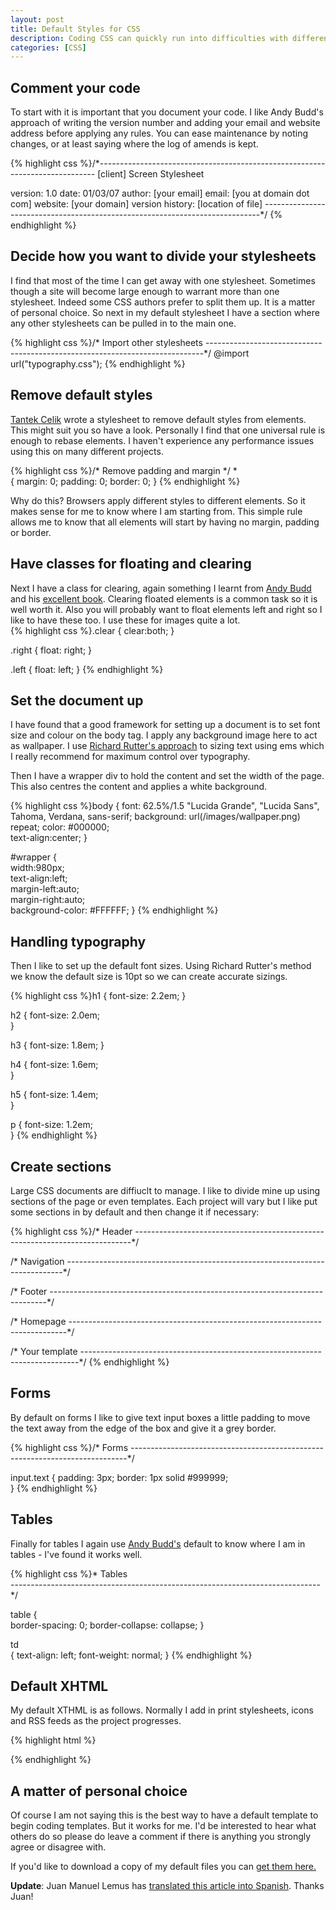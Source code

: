 ```yaml
--- 
layout: post
title: Default Styles for CSS
description: Coding CSS can quickly run into difficulties with different browsers interpreting code in different ways. Designs will never look the same in every browser but you can help yourself by using a default style set when you start coding.
categories: [CSS]
---
```

## Comment your code

To start with it is important that you document your code. I like Andy Budd's approach of writing the version number and adding your email and website address before applying any rules. You can ease maintenance by noting changes, or at least saying where the log of amends is kept. 

{% highlight css %}/*----------------------------------------------------------------------------- 
[client] Screen Stylesheet 

version:   1.0 
date:      01/03/07 
author:    [your email] 
email:     [you at domain dot com] 
website:   [your domain] 
version history: [location of file] 
-----------------------------------------------------------------------------*/
{% endhighlight %}

## Decide how you want to divide your stylesheets

I find that most of the time I can get away with one stylesheet. Sometimes though a site will become large enough to warrant more than one stylesheet. Indeed some CSS authors prefer to split them up. It is a matter of personal choice. So next in my default stylesheet I have a section where any other stylesheets can be pulled in to the main one. 

{% highlight css %}/* Import other stylesheets 
-----------------------------------------------------------------------------*/ 
@import url("typography.css");
{% endhighlight %}

## Remove default styles

[Tantek Celik][1] wrote a stylesheet to remove default styles from elements. This might suit you so have a look. Personally I find that one universal rule is enough to rebase elements. I haven't experience any performance issues using this on many different projects. 

{% highlight css %}/* Remove padding and margin */ 
*  
    { 
    margin: 0; 
    padding: 0; 
    border: 0; 
}
{% endhighlight %}

Why do this? Browsers apply different styles to different elements. So it makes sense for me to know where I am starting from. This simple rule allows me to know that all elements will start by having no margin, padding or border.

## Have classes for floating and clearing

Next I have a class for clearing, again something I learnt from [Andy Budd][2] and his [excellent book][3]. Clearing floated elements is a common task so it is well worth it. Also you will probably want to float elements left and right so I like to have these too. I use these for images quite a lot.  
{% highlight css %}.clear 
    { 
    clear:both; 
} 

.right 
    { 
    float: right; 
} 

.left 
    { 
    float: left; 
}
{% endhighlight %}

## Set the document up

I have found that a good framework for setting up a document is to set font size and colour on the body tag. I apply any background image here to act as wallpaper. I use [Richard Rutter's approach][4] to sizing text using ems which I really recommend for maximum control over typography.

Then I have a wrapper div to hold the content and set the width of the page. This also centres the content and applies a white background. 

{% highlight css %}body 
    { 
    font: 62.5%/1.5  "Lucida Grande", "Lucida Sans", Tahoma, Verdana, sans-serif; 
    background: url(/images/wallpaper.png) repeat; 
    color: #000000;     
    text-align:center; 
} 

#wrapper 
    {  
    width:980px;  
    text-align:left;   
    margin-left:auto;  
    margin-right:auto;  
    background-color: #FFFFFF; 
}
{% endhighlight %} 

## Handling typography

Then I like to set up the default font sizes. Using Richard Rutter's method we know the default size is 10pt so we can create accurate sizings. 

{% highlight css %}h1 
    { 
    font-size: 2.2em; 
} 
     
h2 
    { 
    font-size: 2.0em;     
} 
     
h3 
    { 
    font-size: 1.8em; 
} 
     
h4 
    { 
    font-size: 1.6em;     
} 
     
h5 
    { 
    font-size: 1.4em;     
} 
     
p 
    { 
    font-size: 1.2em;     
}
{% endhighlight %}
## Create sections

Large CSS documents are diffiuclt to manage. I like to divide mine up using sections of the page or even templates. Each project will vary but I like put some sections in by default and then change it if necessary: 

{% highlight css %}/* Header 
-----------------------------------------------------------------------------*/ 

/* Navigation 
-----------------------------------------------------------------------------*/ 

/* Footer 
-----------------------------------------------------------------------------*/ 

/* Homepage 
-----------------------------------------------------------------------------*/ 

/* Your template 
-----------------------------------------------------------------------------*/
{% endhighlight %} 

## Forms

By default on forms I like to give text input boxes a little padding to move the text away from the edge of the box and give it a grey border. 

{% highlight css %}/* Forms 
-----------------------------------------------------------------------------*/ 

input.text 
  { 
  padding: 3px; 
  border: 1px solid #999999;     
}
{% endhighlight %}

## Tables

Finally for tables I again use [Andy Budd's][2] default to know where I am in tables - I've found it works well. 

{% highlight css %}* Tables  
-----------------------------------------------------------------------------*/ 

table 
  {  
  border-spacing: 0; 
  border-collapse: collapse; 
} 

td  
  { 
  text-align: left; 
  font-weight: normal; 
}
{% endhighlight %}

## Default XHTML

My default XTHML is as follows. Normally I add in print stylesheets, icons and RSS feeds as the project progresses. 

{% highlight html %}<!DOCTYPE html PUBLIC "-//W3C//DTD XHTML 1.1//EN" "http://www.w3.org/TR/xhtml11/DTD/xhtml11.dtd"> 
<html xmlns="http://www.w3.org/1999/xhtml" xml:lang="en" lang="en"> 
<head> 
    <title>Page title here</title> 
    <style type="text/css" media="screen">@import "/css/screen.css";</style> 
    <meta name="DC.title" content="Title here" /> 
    <meta name="DC.subject" content="Keywords here" /> 
    <meta name="DC.description" content="Description here" /> 
    <meta name="DC.format" content="text/html" /> 
    <meta name="DC.publisher" content="Publisher here" /> 
    <meta name="DC.language" content="en" /> 
    <meta http-equiv="Content-Type" content="text/html;charset=UTF-8" /> 
</head> 
<body> 
  <div id="wrapper"> 
  </div> 
</body> 
</html>
{% endhighlight %}

## A matter of personal choice

Of course I am not saying this is the best way to have a default template to begin coding templates. But it works for me. I'd be interested to hear what others do so please do leave a comment if there is anything you strongly agree or disagree with. 

If you'd like to download a copy of my default files you can [get them here.][5]

**Update**: Juan Manuel Lemus has [translated this article into Spanish][6]. Thanks Juan!

 [1]: http://tantek.com/log/2004/undohtml.css
 [2]: http://www.andybudd.com/
 [3]: http://www.cssmastery.com/
 [4]: http://clagnut.com/blog/348/
 [5]: http://cdn.shapeshed.com/downloads/default_css.zip
 [6]: http://dotpress.wordpress.com/2007/04/04/css-estilos-por-defecto/
